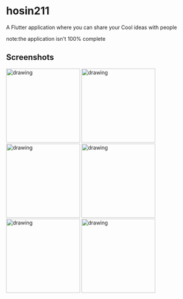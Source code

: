 # hosin211

A Flutter application where you can share your Cool ideas with people

note:the application isn't 100% complete

## Screenshots
<img src=https://user-images.githubusercontent.com/41122178/84008897-1d8be380-a97b-11ea-9aa9-de988d4260d3.jpg alt="drawing" width="200"/>

<img src=https://user-images.githubusercontent.com/41122178/84008902-1f55a700-a97b-11ea-8161-5841f015556a.jpg alt="drawing" width="200"/>
<img src=https://user-images.githubusercontent.com/41122178/84008905-21b80100-a97b-11ea-88a6-b8d1afe40e29.jpg alt="drawing" width="200"/>
<img src=https://user-images.githubusercontent.com/41122178/84008909-22e92e00-a97b-11ea-8aef-ff95130c28db.jpg alt="drawing" width="200"/>
<img src=https://user-images.githubusercontent.com/41122178/84008914-254b8800-a97b-11ea-8d87-2792cad507b5.jpg alt="drawing" width="200"/>
<img src=https://user-images.githubusercontent.com/41122178/84008924-28df0f00-a97b-11ea-9b3d-3f13443df35e.jpg alt="drawing" width="200"/>
